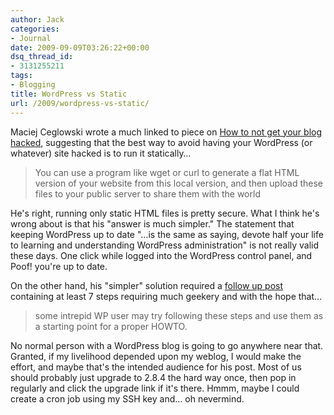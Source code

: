 ```yaml
---
author: Jack
categories:
- Journal
date: 2009-09-09T03:26:22+00:00
dsq_thread_id:
- 3131255211
tags:
- Blogging
title: WordPress vs Static
url: /2009/wordpress-vs-static/
---
```


Maciej Ceglowski wrote a much linked to piece on [How to not get your blog hacked](http://idlewords.com/2009/09/how\_to\_not\_get\_your\_blog\_hacked.htm), suggesting that the best way to avoid having your WordPress (or whatever) site hacked is to run it statically&#8230;

> You can use a program like wget or curl to generate a flat HTML version of your website from this local version, and then upload these files to your public server to share them with the world

He's right, running only static HTML files is pretty secure. What I think he's wrong about is that his "answer is much simpler." The statement that keeping WordPress up to date "&#8230;is the same as saying, devote half your life to learning and understanding WordPress administration" is not really valid these days. One click while logged into the WordPress control panel, and Poof! you're up to date.

On the other hand, his "simpler" solution required a [follow up post](http://idlewords.com/2009/09/using\_wordpress\_to\_generate\_flat_files.htm) containing at least 7 steps requiring much geekery and with the hope that&#8230;

> some intrepid WP user may try following these steps and use them as a starting point for a proper HOWTO.

No normal person with a WordPress blog is going to go anywhere near that. Granted, if my livelihood depended upon my weblog, I would make the effort, and maybe that's the intended audience for his post. Most of us should probably just upgrade to 2.8.4 the hard way once, then pop in regularly and click the upgrade link if it's there. Hmmm, maybe I could create a cron job using my SSH key and&#8230; oh nevermind.
